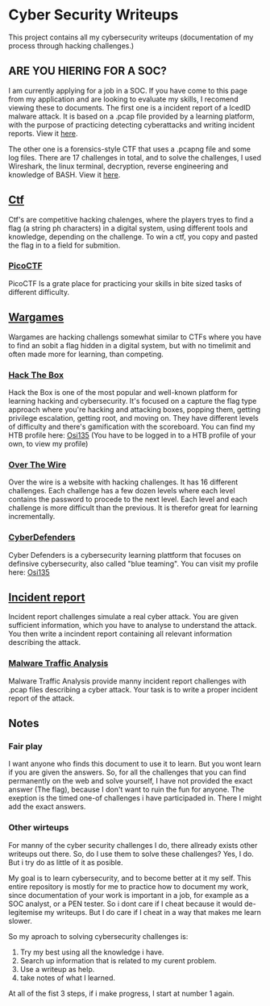 # Cyber Security Writeups
This project contains all my cybersecurity writeups (documentation of my process through hacking challenges.)

## ARE YOU HIERING FOR A SOC?
I am currently applying for a job in a SOC. If you have come to this page from my application and are looking to evaluate my skills, I recomend viewing these to documents. 
The first one is a incident report of a IcedID malware attack. It is based on a .pcap file provided by a learning platform, with the purpose of practicing detecting cyberattacks and writing incident reports. View it [here](./Incident%20report/Malware-Traffic-Analysis/2022-03-21%20-%20TRAFFIC%20ANALYSIS%20EXERCISE%20-%20BURNINCANDLE.md).

The other one is a forensics-style CTF that uses a .pcapng file and some log files. There are 17 challenges in total, and to solve the challenges, I used Wireshark, the linux terminal, decryption, reverse engineering and knowledge of BASH. View it [here](./wargames/Cyber%20Defenders/EscapeRoom.md).


## [Ctf](/ctf/)
Ctf's are competitive hacking chalenges, where the players tryes to find a flag (a string ph characters) in a digital system, using different tools and knowledge, depending on the challenge. To win a ctf, you copy and pasted the flag in to a field for submition.

### [PicoCTF](/ctf/PicoCTF)
PicoCTF Is a grate place for practicing your skills in bite sized tasks of different difficulty. 
## [Wargames](/wargames)
Wargames are hacking challengs somewhat similar to CTFs where you have to find an sobit a flag hidden in a digital system, but with no timelimit and often made more for learning, than competing.

### [Hack The Box](/wargames/Hack%20The%20Box)
Hack the Box is one of the most popular and well-known platform for learning hacking and cybersecurity. It's focused on a capture the flag type approach where you're hacking and attacking boxes, popping them, getting privilege escalation, getting root, and moving on. They have different levels of difficulty and there's gamification with the scoreboard.
You can find my HTB profile here: [Osi135](https://app.hackthebox.com/users/1388003) (You have to be logged in to a HTB profile of your own, to view my profile)

### [Over The Wire](/wargames/Over%20The%20Wire)
Over the wire is a website with hacking challenges. It has 16 different challenges. Each challenge has a few dozen levels where each level contains the password to procede to the next level. Each level and each challenge is more difficult than the previous. It is therefor great for learning incrementally. 

### [CyberDefenders](/wargames/Cyber%20Defenders)
Cyber Defenders is a cybersecurity learning plattform that focuses on definsive cybersecurity, also called "blue teaming". 
You can visit my profile here: [Osi135](https://cyberdefenders.org/Osi135)

## [Incident report](/Incident%20report/)
Incident report challenges simulate a real cyber attack. You are given sufficient information, which you have to analyse to understand the attack. You then write a incindent report containing all relevant information describing the attack.

### [Malware Traffic Analysis](/Incidence%20responce/Malware-Traffic-Analysis/)
Malware Traffic Analysis provide manny incident report challenges with .pcap files describing a cyber attack. Your task is to write a proper incident report of the attack.

## Notes

### Fair play
I want anyone who finds this document to use it to learn. But you wont learn if you are given the answers. So, for all the challenges that you can find permanently on the web and solve yourself, I have not provided the exact answer (The flag), because I don't want to ruin the fun for anyone. The exeption is the timed one-of challenges i have participaded in. There I might add the exact answers.

### Other wirteups
For manny of the cyber security challenges I do, there allready exists other writeups out there. So, do I use them to solve these challenges? Yes, I do. But i try do as little of it as posible.

My goal is to learn cybersecurity, and to become better at it my self. This entire repository is mostly for me to practice how to document my work, since documentation of your work is important in a job, for example as a SOC analyst, or a PEN tester. So i dont care if I cheat because it would de-legitemise my writeups. But I do care if I cheat in a way that makes me learn slower.

So my aproach to solving cybersecurity challenges is:
1. Try my best using all the knowledge i have.
2. Search up information that is related to my curent problem.
3. Use a writeup as help.
4. take notes of what I learned.

At all of the fist 3 steps, if i make progress, I start at number 1 again.